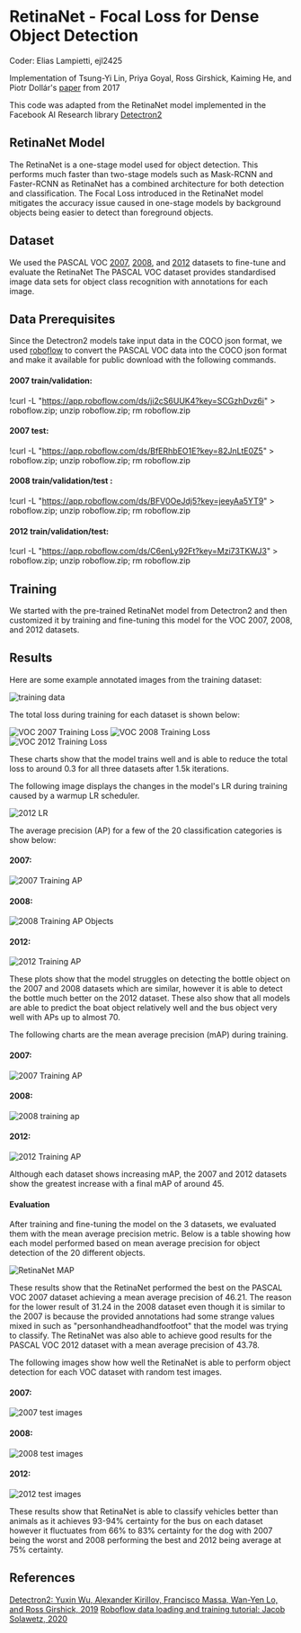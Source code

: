 # RetinaNet - Focal Loss for Dense Object Detection

Coder: Elias Lampietti, ejl2425

Implementation of Tsung-Yi Lin, Priya Goyal, Ross Girshick, Kaiming He, and Piotr Dollár's [paper](https://arxiv.org/pdf/1708.02002.pdf) from 2017

This code was adapted from the RetinaNet model implemented in the Facebook AI Research library [Detectron2](https://github.com/facebookresearch/detectron2)

## RetinaNet Model

The RetinaNet is a one-stage model used for object detection.
This performs much faster than two-stage models such as Mask-RCNN and Faster-RCNN as RetinaNet has a combined architecture for both detection and classification.
The Focal Loss introduced in the RetinaNet model mitigates the accuracy issue caused in one-stage models by background objects being easier to detect than foreground objects.

## Dataset

We used the PASCAL VOC [2007](http://host.robots.ox.ac.uk/pascal/VOC/voc2007/index.html), [2008](http://host.robots.ox.ac.uk/pascal/VOC/voc2008/index.html), and [2012](http://host.robots.ox.ac.uk/pascal/VOC/voc2012/index.html) datasets to fine-tune and evaluate the RetinaNet
The PASCAL VOC dataset provides standardised image data sets for object class recognition with annotations for each image.

## Data Prerequisites

Since the Detectron2 models take input data in the COCO json format, we used [roboflow](https://roboflow.com/) to convert the PASCAL VOC data into the COCO json format and make it available for public download with the following commands.

#### 2007 train/validation: 
!curl -L "https://app.roboflow.com/ds/ji2cS6UUK4?key=SCGzhDvz6i" > roboflow.zip; unzip roboflow.zip; rm roboflow.zip

#### 2007 test: 
!curl -L "https://app.roboflow.com/ds/BfERhbEO1E?key=82JnLtE0Z5" > roboflow.zip; unzip roboflow.zip; rm roboflow.zip

#### 2008 train/validation/test : 
!curl -L "https://app.roboflow.com/ds/BFV0OeJdj5?key=jeeyAa5YT9" > roboflow.zip; unzip roboflow.zip; rm roboflow.zip

#### 2012 train/validation/test: 
!curl -L "https://app.roboflow.com/ds/C6enLy92Ft?key=Mzi73TKWJ3" > roboflow.zip; unzip roboflow.zip; rm roboflow.zip

## Training

We started with the pre-trained RetinaNet model from Detectron2 and then customized it by training and fine-tuning this model for the VOC 2007, 2008, and 2012 datasets.

## Results

Here are some example annotated images from the training dataset:

![training data](https://user-images.githubusercontent.com/7085644/138916591-9f9ac18b-caa0-44b4-9c03-ff5cffdaa76a.PNG)

The total loss during training for each dataset is shown below:

![VOC 2007 Training Loss](https://user-images.githubusercontent.com/7085644/138904733-2efc6ed0-f2bd-4903-94e9-3431388777fa.PNG)
![VOC 2008 Training Loss](https://user-images.githubusercontent.com/7085644/138904433-3646b9e0-65a1-49f5-b40e-acfcf3132e01.PNG)
![VOC 2012 Training Loss](https://user-images.githubusercontent.com/7085644/138904063-635d2ee0-43ae-4d5a-a0fa-b755d60909d7.PNG)

These charts show that the model trains well and is able to reduce the total loss to around 0.3 for all three datasets after 1.5k iterations.

The following image displays the changes in the model's LR during training caused by a warmup LR scheduler.

![2012 LR](https://user-images.githubusercontent.com/7085644/138907869-c966f1bf-afcf-4fb1-9401-1e76cde0990f.PNG)

The average precision (AP) for a few of the 20 classification categories is show below:

#### 2007:

![2007 Training AP](https://user-images.githubusercontent.com/7085644/138908551-0487b38a-fb67-45d7-a546-3e781bbe2d6a.PNG)

#### 2008:

![2008 Training AP Objects](https://user-images.githubusercontent.com/7085644/138908614-d0286440-cf66-4942-9efd-b50b343ca50d.PNG)

#### 2012:

![2012 Training AP](https://user-images.githubusercontent.com/7085644/138908599-48e125e0-2846-4fff-8fe9-537effafa2cb.PNG)

These plots show that the model struggles on detecting the bottle object on the 2007 and 2008 datasets which are similar, however it is able to detect the bottle much better on the 2012 dataset.
These also show that all models are able to predict the boat object relatively well and the bus object very well with APs up to almost 70.

The following charts are the mean average precision (mAP) during training.

#### 2007:

![2007 Training AP](https://user-images.githubusercontent.com/7085644/138925794-58c9d04e-3888-42b5-a234-1a8263808463.PNG)

#### 2008:

![2008 training ap](https://user-images.githubusercontent.com/7085644/138925810-a8f64fdc-64d2-45fd-9176-ab07bf304c26.PNG)

#### 2012:

![2012 Training AP](https://user-images.githubusercontent.com/7085644/138925825-2d29f92b-11f3-481c-8e07-e76774f39409.PNG)

Although each dataset shows increasing mAP, the 2007 and 2012 datasets show the greatest increase with a final mAP of around 45.

#### Evaluation

After training and fine-tuning the model on the 3 datasets, we evaluated them with the mean average precision metric.
Below is a table showing how each model performed based on mean average precision for object detection of the 20 different objects.

![RetinaNet MAP](https://user-images.githubusercontent.com/7085644/138915892-3f4fa337-aba6-42d9-8663-ac473bcfa767.PNG)

These results show that the RetinaNet performed the best on the PASCAL VOC 2007 dataset achieving a mean average precision of 46.21.
The reason for the lower result of 31.24 in the 2008 dataset even though it is similar to the 2007 is because the provided annotations had some strange values mixed in such as "personhandheadhandfootfoot" that the model was trying to classify. 
The RetinaNet was also able to achieve good results for the PASCAL VOC 2012 dataset with a mean average precision of 43.78.

The following images show how well the RetinaNet is able to perform object detection for each VOC dataset with random test images.

#### 2007:

![2007 test images](https://user-images.githubusercontent.com/7085644/138924638-bb3983ba-087c-4a6e-b3f0-e340cc3991d4.PNG)

#### 2008:

![2008 test images](https://user-images.githubusercontent.com/7085644/138924653-dc899a06-eb37-43eb-9f6d-9aee947bcb07.PNG)

#### 2012:

![2012 test images](https://user-images.githubusercontent.com/7085644/138924662-44e671cb-07ad-4c5e-b032-a82b5f71be35.PNG)

These results show that RetinaNet is able to classify vehicles better than animals as it achieves 93-94% certainty for the bus on each dataset however it fluctuates from 66% to 83% certainty for the dog with 2007 being the worst and 2008 performing the best and 2012 being average at 75% certainty.

## References

[Detectron2: Yuxin Wu, Alexander Kirillov, Francisco Massa, Wan-Yen Lo, and Ross Girshick, 2019](https://github.com/facebookresearch/detectron2)
[Roboflow data loading and training tutorial: Jacob Solawetz, 2020](https://blog.roboflow.com/how-to-train-detectron2/)
